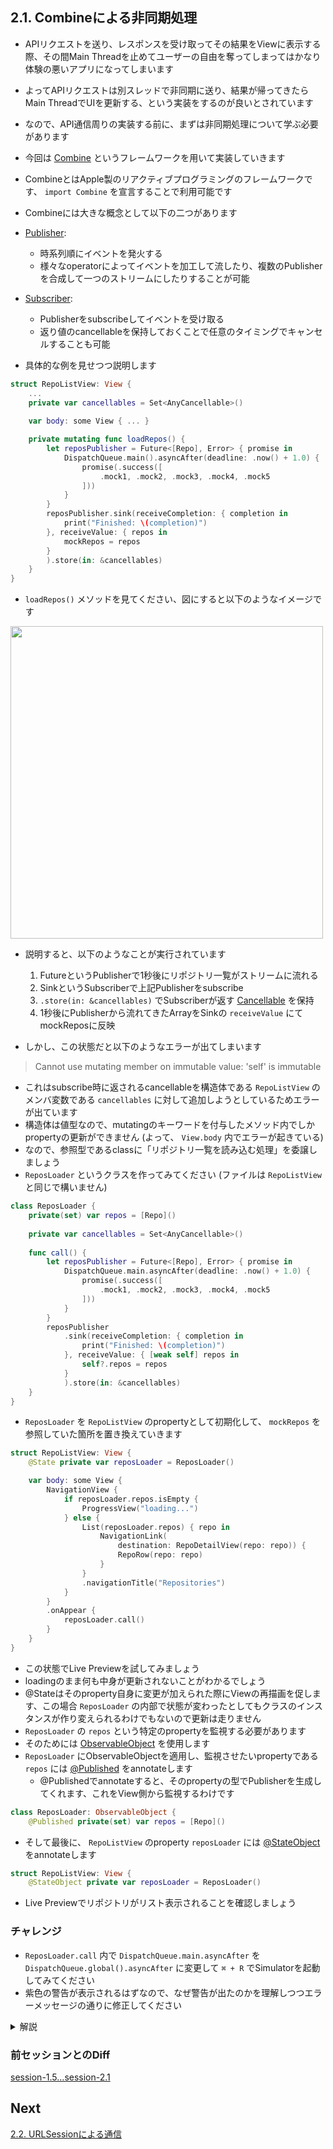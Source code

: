## 2.1. Combineによる非同期処理

- APIリクエストを送り、レスポンスを受け取ってその結果をViewに表示する際、その間Main Threadを止めてユーザーの自由を奪ってしまってはかなり体験の悪いアプリになってしまいます
- よってAPIリクエストは別スレッドで非同期に送り、結果が帰ってきたらMain ThreadでUIを更新する、という実装をするのが良いとされています
- なので、API通信周りの実装する前に、まずは非同期処理について学ぶ必要があります
- 今回は [Combine](https://developer.apple.com/documentation/combine) というフレームワークを用いて実装していきます
- CombineとはApple製のリアクティブプログラミングのフレームワークです、 `import Combine` を宣言することで利用可能です
- Combineには大きな概念として以下の二つがあります
- [Publisher](https://developer.apple.com/documentation/combine/publisher):
    - 時系列順にイベントを発火する
    - 様々なoperatorによってイベントを加工して流したり、複数のPublisherを合成して一つのストリームにしたりすることが可能
- [Subscriber](https://developer.apple.com/documentation/combine/subscriber):
    - Publisherをsubscribeしてイベントを受け取る
    - 返り値のcancellableを保持しておくことで任意のタイミングでキャンセルすることも可能

- 具体的な例を見せつつ説明します

```swift
struct RepoListView: View {
    ...
    private var cancellables = Set<AnyCancellable>()
    
    var body: some View { ... }

    private mutating func loadRepos() {
        let reposPublisher = Future<[Repo], Error> { promise in
            DispatchQueue.main().asyncAfter(deadline: .now() + 1.0) {
                promise(.success([
                    .mock1, .mock2, .mock3, .mock4, .mock5
                ]))
            }
        }
        reposPublisher.sink(receiveCompletion: { completion in
            print("Finished: \(completion)")
        }, receiveValue: { repos in
            mockRepos = repos
        }
        ).store(in: &cancellables)
    }
}
```

- `loadRepos()` メソッドを見てください、図にすると以下のようなイメージです

<img src="https://user-images.githubusercontent.com/8536870/115534916-396a5080-a2d3-11eb-9c6a-e76302326259.png" height=500>

- 説明すると、以下のようなことが実行されています
    1. FutureというPublisherで1秒後にリポジトリ一覧がストリームに流れる
    2. SinkというSubscriberで上記Publisherをsubscribe
    3. `.store(in: &cancellables)` でSubscriberが返す [Cancellable](https://developer.apple.com/documentation/combine/cancellable) を保持  
    4. 1秒後にPublisherから流れてきたArray<Repo>をSinkの `receiveValue` にてmockReposに反映 

- しかし、この状態だと以下のようなエラーが出てしまいます

> Cannot use mutating member on immutable value: 'self' is immutable

- これはsubscribe時に返されるcancellableを構造体である `RepoListView` のメンバ変数である `cancellables` に対して追加しようとしているためエラーが出ています
- 構造体は値型なので、mutatingのキーワードを付与したメソッド内でしかpropertyの更新ができません (よって、 `View.body` 内でエラーが起きている)
- なので、参照型であるclassに「リポジトリ一覧を読み込む処理」を委譲しましょう
- `ReposLoader` というクラスを作ってみてください (ファイルは `RepoListView` と同じで構いません)

```swift
class ReposLoader {
    private(set) var repos = [Repo]()
    
    private var cancellables = Set<AnyCancellable>()
    
    func call() {
        let reposPublisher = Future<[Repo], Error> { promise in
            DispatchQueue.main.asyncAfter(deadline: .now() + 1.0) {
                promise(.success([
                    .mock1, .mock2, .mock3, .mock4, .mock5
                ]))
            }
        }
        reposPublisher
            .sink(receiveCompletion: { completion in
                print("Finished: \(completion)")
            }, receiveValue: { [weak self] repos in
                self?.repos = repos
            }
            ).store(in: &cancellables)
    }
}
```

- `ReposLoader` を `RepoListView` のpropertyとして初期化して、 `mockRepos` を参照していた箇所を置き換えていきます

```swift
struct RepoListView: View {
    @State private var reposLoader = ReposLoader()

    var body: some View {
        NavigationView {
            if reposLoader.repos.isEmpty {
                ProgressView("loading...")
            } else {
                List(reposLoader.repos) { repo in
                    NavigationLink(
                        destination: RepoDetailView(repo: repo)) {
                        RepoRow(repo: repo)
                    }
                }
                .navigationTitle("Repositories")
            }
        }
        .onAppear {
            reposLoader.call()
        }
    }
}
```
    
- この状態でLive Previewを試してみましょう
- loadingのまま何も中身が更新されないことがわかるでしょう
- @Stateはそのproperty自身に変更が加えられた際にViewの再描画を促します、この場合 `ReposLoader` の内部で状態が変わったとしてもクラスのインスタンスが作り変えられるわけでもないので更新は走りません
- `ReposLoader` の `repos` という特定のpropertyを監視する必要があります
- そのためには [ObservableObject](https://developer.apple.com/documentation/combine/observableobject) を使用します
- `ReposLoader` にObservableObjectを適用し、監視させたいpropertyである `repos` には [@Published](https://developer.apple.com/documentation/combine/published) をannotateします
    - @Publishedでannotateすると、そのpropertyの型でPublisherを生成してくれます、これをView側から監視するわけです

```swift
class ReposLoader: ObservableObject {
    @Published private(set) var repos = [Repo]()
```
    
- そして最後に、 `RepoListView` のproperty `reposLoader` には [@StateObject](https://developer.apple.com/documentation/swiftui/stateobject) をannotateします

```swift
struct RepoListView: View {
    @StateObject private var reposLoader = ReposLoader()
```
    
- Live Previewでリポジトリがリスト表示されることを確認しましょう

### チャレンジ
- `ReposLoader.call` 内で `DispatchQueue.main.asyncAfter` を `DispatchQueue.global().asyncAfter` に変更して `⌘ + R` でSimulatorを起動してみてください
- 紫色の警告が表示されるはずなので、なぜ警告が出たのかを理解しつつエラーメッセージの通りに修正してください

<details>
    <summary>解説</summary>
まずは言われた通り <code>DispatchQueue.main.asyncAfter</code> を <code>DispatchQueue.global().asyncAfter</code> に変更して <code>⌘ + R</code> でSimulatorを起動してください <br>
Main ThreadでPublisherにイベントを流していた部分をBackground Threadで流すようにするという変更になっていて、これによってSubscriber側もBakcground Threadでの実行となります

1秒待つと、以下のようなエラーが出るはずです

![スクリーンショット 2021-05-03 16 43 39](https://user-images.githubusercontent.com/8536870/116852205-d8c20880-ac2e-11eb-8dd3-acb9606e5462.png)

> Publishing changes from background threads is not allowed; make sure to publish values from the main thread (via operators like receive(on:)) on model updates.

iOSアプリでUIを更新する場合、不整合が起きないように必ずMain Threadから実行する必要があります <br>
@PublishedはViewにbindされることを前提として作られているため、Backgroud Threadから値を更新しようとするとランタイムに上記のような紫色の警告が出て叱ってくれるというわけです

怒られないようにどうすれば良いかのヒントも併記してくれていて、どうやら [receive(on:)](https://developer.apple.com/documentation/combine/fail/receive(on:options:)) を使ってMain Threadを指定してあげると良いらしいです

以下のようにSinkによるsubscribeの前にreceive(on:)でMain Threadを指定してあげましょう

```swift
reposPublisher
    .receive(on: DispatchQueue.main)
    .sink(...)
```

これでまたSimulatorを起動しても紫色の警告が出なくなったことがわかるかと思います

ネットワークとの通信処理はMain ThreadをブロッキングしないようにBackground Threadで実行されます <br>
通信によって得られた結果をViewに反映させる際に誤ってBackground Threadのまま更新しないように注意して開発しましょう
</details>

### 前セッションとのDiff
[session-1.5...session-2.1](https://github.com/mixigroup/ios-swiftui-training/compare/session-1.5...session-2.1)

## Next
[2.2. URLSessionによる通信](https://github.com/mixigroup/ios-swiftui-training/tree/session-2.2)
